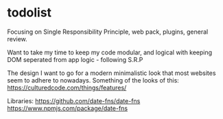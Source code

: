 # todolist
Focusing on Single Responsibility Principle, web pack, plugins, general review.  

Want to take my time to keep my code modular, and logical with keeping DOM seperated from app logic - following S.R.P

The design I want to go for a modern minimalistic look that most websites seem to adhere to nowadays. 
Something of the looks of this:
https://culturedcode.com/things/features/

Libraries: https://github.com/date-fns/date-fns
https://www.npmjs.com/package/date-fns

